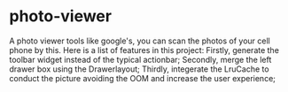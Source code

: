 # photo-viewer
A photo viewer tools like google's, you can scan the photos of your cell phone by this. Here is a list of features in this project:
Firstly, generate the toolbar widget instead of the typical actionbar;
Secondly, merge the left drawer box using the Drawerlayout;
Thirdly, integerate the LruCache to conduct the picture avoiding the OOM and increase the user experience;



